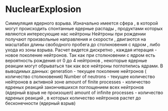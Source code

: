 # NuclearExplosion
Симмуляция ядерного взрыва.
Изначально имеется сфера , в которой могут происходить спонтанные ядерные распады , продуктами которых являются интересующие нас нейтроны
Нейтроны при рождении получают произвольные направления и скорости , двигаются на масштабах длины свободного пробега до столкновения с ядром , либо ухода из зоны взрыва. Расчет видется дискретно , каждая итерация - новое поколение нейтронов.
Так как при столкновении с ядром есть вероятность рождения от 0 до 4 нейтронов , некоторые ядерные реакции могут обрываться так как все нейтроны поглотились ядрами.
В выводимых данных:
generation - текущее поколение нейтронов ( количество столкновения)
Number of neutrons - текущее количество нейтронов в активной зоне
amount of finite processes - количество ядреных реакций закончившихся поглощением всех нейтронов (ядерный взрыв не произошел)
amount of infinite processes - количество ядреных реакций , в которых количество нейтронов растет до бесконечности (ядерный взрыв)
